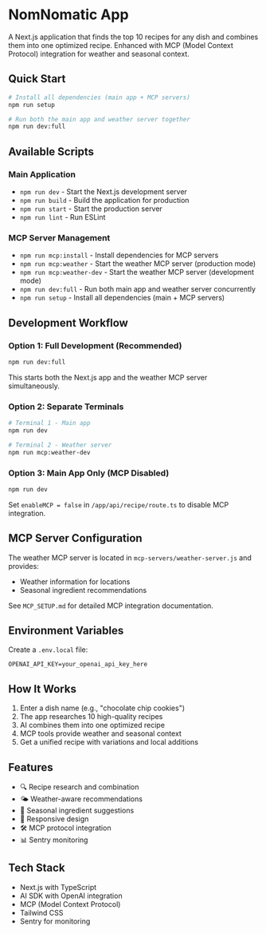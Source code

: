 # NomNomatic App

A Next.js application that finds the top 10 recipes for any dish and combines them into one optimized recipe. Enhanced with MCP (Model Context Protocol) integration for weather and seasonal context.

## Quick Start

```bash
# Install all dependencies (main app + MCP servers)
npm run setup

# Run both the main app and weather server together
npm run dev:full
```

## Available Scripts

### Main Application
- `npm run dev` - Start the Next.js development server
- `npm run build` - Build the application for production
- `npm run start` - Start the production server
- `npm run lint` - Run ESLint

### MCP Server Management
- `npm run mcp:install` - Install dependencies for MCP servers
- `npm run mcp:weather` - Start the weather MCP server (production mode)
- `npm run mcp:weather-dev` - Start the weather MCP server (development mode)
- `npm run dev:full` - Run both main app and weather server concurrently
- `npm run setup` - Install all dependencies (main + MCP servers)

## Development Workflow

### Option 1: Full Development (Recommended)
```bash
npm run dev:full
```
This starts both the Next.js app and the weather MCP server simultaneously.

### Option 2: Separate Terminals
```bash
# Terminal 1 - Main app
npm run dev

# Terminal 2 - Weather server
npm run mcp:weather-dev
```

### Option 3: Main App Only (MCP Disabled)
```bash
npm run dev
```
Set `enableMCP = false` in `/app/api/recipe/route.ts` to disable MCP integration.

## MCP Server Configuration

The weather MCP server is located in `mcp-servers/weather-server.js` and provides:
- Weather information for locations
- Seasonal ingredient recommendations

See `MCP_SETUP.md` for detailed MCP integration documentation.

## Environment Variables

Create a `.env.local` file:
```
OPENAI_API_KEY=your_openai_api_key_here
```

## How It Works

1. Enter a dish name (e.g., "chocolate chip cookies")
2. The app researches 10 high-quality recipes
3. AI combines them into one optimized recipe
4. MCP tools provide weather and seasonal context
5. Get a unified recipe with variations and local additions

## Features

- 🔍 Recipe research and combination
- 🌤️ Weather-aware recommendations
- 🍂 Seasonal ingredient suggestions
- 📱 Responsive design
- 🛠️ MCP protocol integration
- 📊 Sentry monitoring

## Tech Stack

- Next.js with TypeScript
- AI SDK with OpenAI integration
- MCP (Model Context Protocol)
- Tailwind CSS
- Sentry for monitoring
